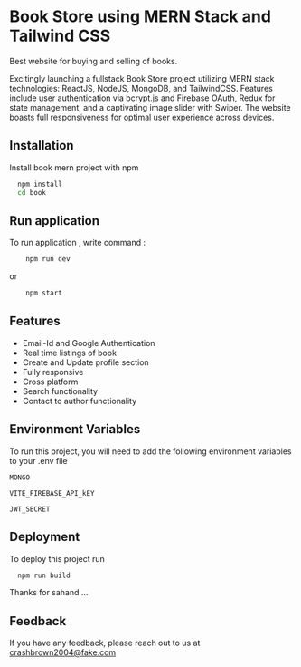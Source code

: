 
# Book Store using MERN Stack and Tailwind CSS

Best website for buying and selling of books.


Excitingly launching a fullstack Book Store project utilizing MERN stack technologies: ReactJS, NodeJS, MongoDB, and TailwindCSS. Features include user authentication via bcrypt.js and Firebase OAuth, Redux for state management, and a captivating image slider with Swiper. The website boasts full responsiveness for optimal user experience across devices.


## Installation

Install book mern project with npm

```bash
  npm install 
  cd book
```
    
## Run application

To run application , write command : 

```bash
    npm run dev
```

or 

```bash
    npm start
```

## Features

- Email-Id and Google Authentication
- Real time listings of book
- Create and Update profile section
- Fully responsive
- Cross platform
- Search functionality
- Contact to author functionality


## Environment Variables

To run this project, you will need to add the following environment variables to your .env file

`MONGO`

`VITE_FIREBASE_API_kEY`

`JWT_SECRET`

## Deployment

To deploy this project run

```bash
  npm run build
```


Thanks for sahand ...


## Feedback

If you have any feedback, please reach out to us at crashbrown2004@fake.com

